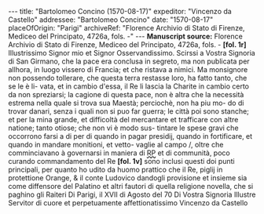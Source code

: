 --- title: "Bartolomeo Concino (1570-08-17)" expeditor: "Vincenzo da Castello" addressee: "Bartolomeo Concino" date: "1570-08-17" placeOfOrigin: "Parigi" archiveRef: "Florence Archivio di Stato di Firenze, Mediceo del Principato, 4726a, fols. -" --- **Manuscript source:** Florence Archivio di Stato di Firenze, Mediceo del Principato, 4726a, fols. - **[fol. 1r]** Illustrissimo Signor mio et Signor Osservandissimo. Scirssi a Vostra Signoria di San Girmano, che la pace era conclusa in segreto, ma non publicata per allhora, in luogo vissero di Francia; et che ristava a nimici. Ma monsignore non possendo tollerare, che questa terra restasse loro, ha fatto tanto, che se le è li- vata, et in cambio d'essa, il Re li lascia la Charite in cambio certo da non spreziarsi; la cagione di questa pace, non è altra che la necessità estrema nella quale si trova sua Maestà; perciochè, non ha piu mo- do di trovar danari, senza i quali non si puo far guerra; le città poi sono stanche; et per la mina grande, et difficoltà del mercantare et trafficare con altre natione; tanto otiose; che non vi è modo sus- tintare le spese gravi che occorrono farsi a di per di quando in pagar presidij, quando in fortificare, et quando in mandare monitioni, et vetto- vaglie al campo /, oltre che comminciavano à governarsi in maniera di <span style="text-decoration: underline wavy;">RP</span> et di communità, poco curando commandamento del Re **[fol. 1v]** sono inclusi questi doi punti principali, per quanto ho udito da huomo prattico che il Re, piglij in protettione Orange, & il conte Ludovico dandogli provisione et insieme sia come diffensore del Palatino et altri fautori di quella religione novella, che si paghino gli Raiteri Di Parigi, il XVII di Agosto del 70 Di Vostra Signoria Illustre Servitor di cuore et perpetuamente affettionatissimo Vincenzo da Castello
